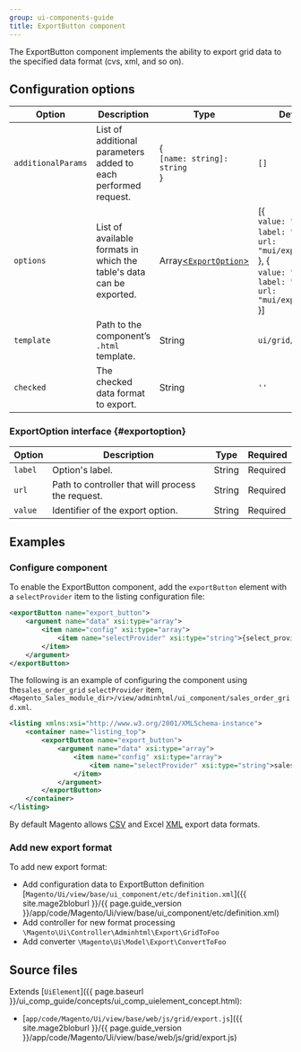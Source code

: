 ```yaml
---
group: ui-components-guide
title: ExportButton component
---
```


The ExportButton component implements the ability to export grid data to the specified data format (cvs, xml, and so on).

## Configuration options

| Option | Description | Type | Default Value |
| --- | --- | --- | --- |
| `additionalParams` | List of additional parameters added to each performed request. | {<br />`[name: string]: string`<br />} | `[]` |
| `options` | List of available formats in which the table's data can be exported. | Array[&lt;`ExportOption`&gt;](#exportoption) | [{<br />`value: "csv",`<br />`label: "CSV"`,<br />`url: "mui/export/gridToCsv"`<br />}, {<br />`value: "xml"`,<br />`label: "Excel XML",`<br />`url: "mui/export/gridToXml"`<br />}] |
| `template` | Path to the component’s `.html` template. | String | `ui/grid/exportButton` |
| `checked` | The checked data format to export. | String | `''` |

### ExportOption interface {#exportoption}

| Option | Description | Type | Required |
| --- | --- | --- | --- |
| `label` | Option's label. | String | Required |
| `url` | Path to controller that will process the request. | String | Required |
| `value` | Identifier of the export option. | String | Required |

## Examples

### Configure component

To enable the ExportButton component, add the `exportButton` element with a `selectProvider` item to the listing configuration file:

```xml
<exportButton name="export_button">
    <argument name="data" xsi:type="array">
        <item name="config" xsi:type="array">
            <item name="selectProvider" xsi:type="string">{select_provider_path}</item>
        </item>
    </argument>
</exportButton>
```

The following is an example of configuring the component using the`sales_order_grid` `selectProvider` item, `<Magento_Sales_module_dir>/view/adminhtml/ui_component/sales_order_grid.xml`.

```xml
<listing xmlns:xsi="http://www.w3.org/2001/XMLSchema-instance">
    <container name="listing_top">
        <exportButton name="export_button">
            <argument name="data" xsi:type="array">
                <item name="config" xsi:type="array">
                    <item name="selectProvider" xsi:type="string">sales_order_grid.sales_order_grid.sales_order_columns.ids</item>
                </item>
            </argument>
        </exportButton>
    </container>
</listing>
```

By default Magento allows [CSV](https://glossary.magento.com/csv) and Excel [XML](https://glossary.magento.com/xml) export data formats.

### Add new export format

To add new export format:

* Add configuration data to ExportButton definition [`Magento/Ui/view/base/ui_component/etc/definition.xml`]({{ site.mage2bloburl }}/{{ page.guide_version }}/app/code/Magento/Ui/view/base/ui_component/etc/definition.xml)
* Add controller for new format processing `\Magento\Ui\Controller\Adminhtml\Export\GridToFoo`
* Add converter `\Magento\Ui\Model\Export\ConvertToFoo`

## Source files

Extends [`UiElement`]({{ page.baseurl }}/ui_comp_guide/concepts/ui_comp_uielement_concept.html):

- [`app/code/Magento/Ui/view/base/web/js/grid/export.js`]({{ site.mage2bloburl }}/{{ page.guide_version }}/app/code/Magento/Ui/view/base/web/js/grid/export.js)

